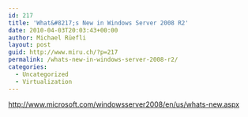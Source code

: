 ```yaml
---
id: 217
title: 'What&#8217;s New in Windows Server 2008 R2'
date: 2010-04-03T20:03:43+00:00
author: Michael Rüefli
layout: post
guid: http://www.miru.ch/?p=217
permalink: /whats-new-in-windows-server-2008-r2/
categories:
  - Uncategorized
  - Virtualization
---
```

<a href="http://www.microsoft.com/windowsserver2008/en/us/whats-new.aspx" target="_blank">http://www.microsoft.com/windowsserver2008/en/us/whats-new.aspx</a>